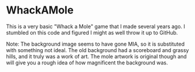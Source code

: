 WhackAMole
==========

This is a very basic "Whack a Mole" game that I made several years ago. I stumbled on this code and figured I might as well throw it up to GitHub.

Note: The background image seems to have gone MIA, so it is substituted with something not ideal. The old background had a scoreboard and grassy hills, and it truly was a work of art. The mole artwork is original though and will give you a rough idea of how magnificent the background was.
